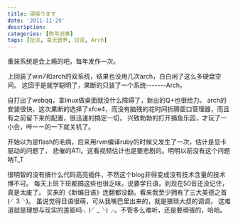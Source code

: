 ```yaml
---
title: 頑張ります
date: '2011-11-29'
description:
categories: [陈年旧事]
tags: [扯淡, 毫无营养, 日语, Arch]
---
```


重装系统是会上瘾的吧，每年发作一次。

上回装了win7和arch的双系统，结果也没用几次arch，白白闲了这么多硬盘空间。
这回于是就学聪明了，果断的只装了一个系统-------Arch。

自打出了webqq，拿linux做桌面就没什么障碍了，新出的Q+也很给力。
arch的安装很快，这次果断的选择了xfce4，而没有脑残的花时间折腾窗口管理器，而且有之前留下来的配置，很迅速的搞定一切，
兴致勃勃的打开捕鱼乐园，才玩了一小会，哔ーー的一下就关机了。

开始以为是flash的毛病，后来用rvm编译ruby的时候又发生了一次，估计是显卡驱动的问题了，
悲催的ATI。这看视频估计也是要悲剧的。明明以前没有这个问题呐T_T

很明智的没有搞什么代码高亮插件，不然这个blog非得变成没有技术含量的技术博不可。
每天上班下班都搞这些也很乏味。说要学日语，到现在50音还没记住，真是太废了。
买来的《新编日语》连翻都没翻。看来我至少拥有了三大美德之首(╯3╰)。
虽说觉得日语很萌，可从我嘴巴里出来的，就是猥琐大叔的调调，
这难道就是理想与现实的差距吗╮(╯_╰)╭。不管多么难听，还是要頑張的，哈哈。
